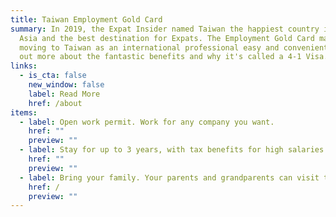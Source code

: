 ```yaml
---
title: Taiwan Employment Gold Card
summary: In 2019, the Expat Insider named Taiwan the happiest country in East
  Asia and the best destination for Expats. The Employment Gold Card makes
  moving to Taiwan as an international professional easy and convenient. Find
  out more about the fantastic benefits and why it's called a 4-1 Visa.
links:
  - is_cta: false
    new_window: false
    label: Read More
    href: /about
items:
  - label: Open work permit. Work for any company you want.
    href: ""
    preview: ""
  - label: Stay for up to 3 years, with tax benefits for high salaries.
    href: ""
    preview: ""
  - label: Bring your family. Your parents and grandparents can visit too!
    href: /
    preview: ""
---
```

<!-- This text will never be seen -->
